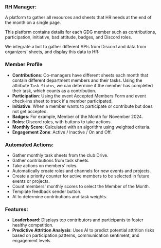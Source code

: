 ### RH Manager:

A platform to gather all resources and sheets that HR needs at the end of the month on a single page.

This platform contains details for each GDG member such as contributions, participation, initiative, bad attitude, badges, and Discord roles.

We integrate a bot to gather different APIs from Discord and data from organizers' sheets, and display this data to HR:

### Member Profile

- **Contributions**: Co-managers have different sheets each month that contain different department members and their tasks. Using the attribute `Task Status`, we can determine if the member has completed their task, which counts as a contribution.
- **Participation**: Using the event Accepted Members Form and event check-ins sheet to track if a member participated.
- **Initiative**: When a member wants to participate or contribute but does not get accepted.
- **Badges**: For example, Member of the Month for November 2024.
- **Roles**: Discord roles, with buttons to take actions.
- **Monthly Score**: Calculated with an algorithm using weighted criteria.
- **Engagement Zone**: Active / Inactive / On and Off.

### Automated Actions:

- Gather monthly task sheets from the club Drive.
- Gather contributions from task sheets.
- Take actions on members' roles.
- Automatically create roles and channels for new events and projects.
- Create a priority counter for active members to be selected in future events or projects.
- Count members' monthly scores to select the Member of the Month.
- Template feedback sender button.
- AI to determine contributions and task weights.

### Features:

- **Leaderboard**: Displays top contributors and participants to foster healthy competition.
- **Predictive Attrition Analysis**: Uses AI to predict potential attrition risks based on participation patterns, communication sentiment, and engagement levels.
